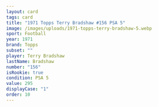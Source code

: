 ```yaml
---
layout: card
tags: card
title: "1971 Topps Terry Bradshaw #156 PSA 5"
image: /images/uploads/1971-topps-terry-bradshaw-5.webp
sport: Football
year: 1971
brand: Topps
subset: ""
player: Terry Bradshaw
lastName: Bradshaw
number: "156"
isRookie: true
condition: PSA 5
value: 295
displayCase: "1"
order: 10
---
```

